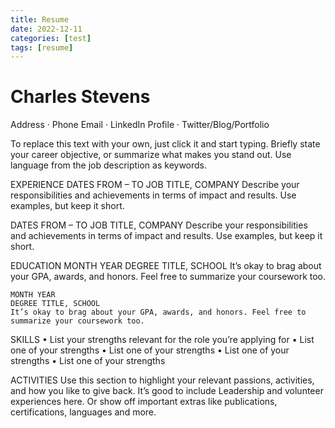 ```yaml
---
title: Resume
date: 2022-12-11
categories: [test]
tags: [resume]
---
```


# Charles Stevens
Address · Phone
Email · LinkedIn Profile · Twitter/Blog/Portfolio

To replace this text with your own, just click it and start typing. Briefly state your career objective, or summarize what makes you stand out. Use language from the job description as keywords.

EXPERIENCE
    DATES FROM – TO
    JOB TITLE, COMPANY
    Describe your responsibilities and achievements in terms of impact and results. Use examples, but keep it short.

DATES FROM – TO
    JOB TITLE, COMPANY
    Describe your responsibilities and achievements in terms of impact and results. Use examples, but keep it short.

EDUCATION
    MONTH YEAR
    DEGREE TITLE, SCHOOL
    It’s okay to brag about your GPA, awards, and honors. Feel free to summarize your coursework too.

    MONTH YEAR
    DEGREE TITLE, SCHOOL
    It’s okay to brag about your GPA, awards, and honors. Feel free to summarize your coursework too.

SKILLS
    • List your strengths relevant for the role you’re applying for
    • List one of your strengths
    • List one of your strengths
    • List one of your strengths
    • List one of your strengths

ACTIVITIES
    Use this section to highlight your relevant passions, activities, and how you like to give back. It’s good to include Leadership and volunteer experiences here. Or show off important extras like publications, certifications, languages and more.
